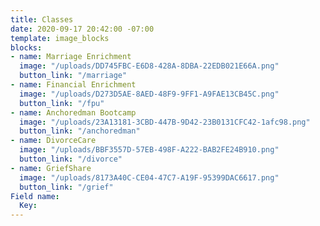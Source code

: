 ```yaml
---
title: Classes
date: 2020-09-17 20:42:00 -07:00
template: image_blocks
blocks:
- name: Marriage Enrichment
  image: "/uploads/DD745FBC-E6D8-428A-8DBA-22EDB021E66A.png"
  button_link: "/marriage"
- name: Financial Enrichment
  image: "/uploads/D273D5AE-8AED-48F9-9FF1-A9FAE13CB45C.png"
  button_link: "/fpu"
- name: Anchoredman Bootcamp
  image: "/uploads/23A13181-3CBD-447B-9D42-23B0131CFC42-1afc98.png"
  button_link: "/anchoredman"
- name: DivorceCare
  image: "/uploads/BBF3557D-57EB-498F-A222-BAB2FE24B910.png"
  button_link: "/divorce"
- name: GriefShare
  image: "/uploads/8173A40C-CE04-47C7-A19F-95399DAC6617.png"
  button_link: "/grief"
Field name:
  Key: 
---
```


